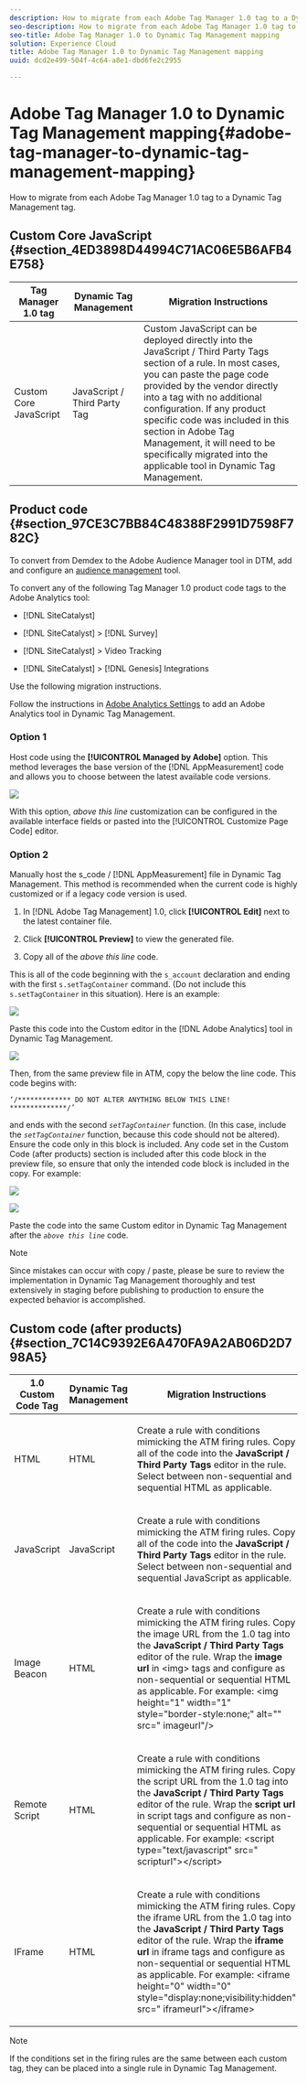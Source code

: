 ```yaml
---
description: How to migrate from each Adobe Tag Manager 1.0 tag to a Dynamic Tag Management tag.
seo-description: How to migrate from each Adobe Tag Manager 1.0 tag to a Dynamic Tag Management tag.
seo-title: Adobe Tag Manager 1.0 to Dynamic Tag Management mapping
solution: Experience Cloud
title: Adobe Tag Manager 1.0 to Dynamic Tag Management mapping
uuid: dcd2e499-504f-4c64-a8e1-dbd6fe2c2955

---
```


# Adobe Tag Manager 1.0 to Dynamic Tag Management mapping{#adobe-tag-manager-to-dynamic-tag-management-mapping}

How to migrate from each Adobe Tag Manager 1.0 tag to a Dynamic Tag Management tag.

## Custom Core JavaScript {#section_4ED3898D44994C71AC06E5B6AFB4E758}

|Tag Manager 1.0 tag|Dynamic Tag Management|Migration Instructions|
|---|---|---|
|Custom Core JavaScript|JavaScript / Third Party Tag|Custom JavaScript can be deployed directly into the JavaScript / Third Party Tags section of a rule. In most cases, you can paste the page code provided by the vendor directly into a tag with no additional configuration. If any product specific code was included in this section in Adobe Tag Management, it will need to be specifically migrated into the applicable tool in Dynamic Tag Management.|

## Product code {#section_97CE3C7BB84C48388F2991D7598F782C}

To convert from Demdex to the Adobe Audience Manager tool in DTM, add and configure an [audience management](../tools-reference/audiencemgmt.md#concept_F9887945039A473A9B2C6B16CBA5D822) tool.

To convert any of the following Tag Manager 1.0 product code tags to the Adobe Analytics tool:

* [!DNL SiteCatalyst] 
* [!DNL SiteCatalyst] > [!DNL Survey] 

* [!DNL SiteCatalyst] > Video Tracking 
* [!DNL SiteCatalyst] > [!DNL Genesis] Integrations

Use the following migration instructions.

Follow the instructions in [Adobe Analytics Settings](../tools-reference/analytics-dtm.md#concept_FBA6679A0B79490F8296437F11E5E4F8) to add an Adobe Analytics tool in Dynamic Tag Management.

### Option 1

Host code using the **[!UICONTROL Managed by Adobe]** option. This method leverages the base version of the [!DNL AppMeasurement] code and allows you to choose between the latest available code versions.

![](assets/library_mgmt_atm1.png)

With this option, *above this line* customization can be configured in the available interface fields or pasted into the [!UICONTROL Customize Page Code] editor.

### Option 2

Manually host the s_code / [!DNL AppMeasurement] file in Dynamic Tag Management. This method is recommended when the current code is highly customized or if a legacy code version is used.

1. In [!DNL Adobe Tag Management] 1.0, click **[!UICONTROL Edit]** next to the latest container file. 

1. Click **[!UICONTROL Preview]** to view the generated file. 
1. Copy all of the *above this line* code.

This is all of the code beginning with the `s_account` declaration and ending with the first `s.setTagContainer` command. (Do not include this `s.setTagContainer` in this situation). Here is an example:

![](assets/prev_generated_code.png)

Paste this code into the Custom editor in the [!DNL Adobe Analytics] tool in Dynamic Tag Management.

![](assets/library_mgmt_custom.png)

Then, from the same preview file in ATM, copy the below the line code. This code begins with:

```
‘/************* DO NOT ALTER ANYTHING BELOW THIS LINE! **************/’
```

and ends with the second *`setTagContainer`* function. (In this case, include the *`setTagContainer`* function, because this code should not be altered). Ensure the code only in this block is included. Any code set in the Custom Code (after products) section is included after this code block in the preview file, so ensure that only the intended code block is included in the copy. For example:

![](assets/prev_generated_code2.png)

![](assets/prev_generated_code3.png)

Paste the code into the same Custom editor in Dynamic Tag Management after the *`above this line`* code.

>[!NOTE]
>
>Since mistakes can occur with copy / paste, please be sure to review the implementation in Dynamic Tag Management thoroughly and test extensively in staging before publishing to production to ensure the expected behavior is accomplished.

## Custom code (after products) {#section_7C14C9392E6A470FA9A2AB06D2D798A5}

<table id="table_EAF79577BEE441E7AB27301BB7B05A80"> 
 <thead> 
  <tr> 
   <th colname="col1" class="entry"> 1.0 Custom Code Tag </th> 
   <th colname="col2" class="entry"> Dynamic Tag Management </th> 
   <th colname="col3" class="entry"> Migration Instructions </th> 
  </tr> 
 </thead>
 <tbody> 
  <tr> 
   <td colname="col1"> <p>HTML </p> </td> 
   <td colname="col2"> <p>HTML </p> </td> 
   <td colname="col3"> <p> Create a rule with conditions mimicking the ATM firing rules. Copy all of the code into the <b>JavaScript / Third Party Tags</b> editor in the rule. Select between non-sequential and sequential HTML as applicable. </p> </td> 
  </tr> 
  <tr> 
   <td colname="col1"> <p>JavaScript </p> </td> 
   <td colname="col2"> <p>JavaScript </p> </td> 
   <td colname="col3"> <p> Create a rule with conditions mimicking the ATM firing rules. Copy all of the code into the <b>JavaScript / Third Party Tags</b> editor in the rule. Select between non-sequential and sequential JavaScript as applicable. </p> </td> 
  </tr> 
  <tr> 
   <td colname="col1"> <p> Image Beacon </p> </td> 
   <td colname="col2"> <p>HTML </p> </td> 
   <td colname="col3"> <p> Create a rule with conditions mimicking the ATM firing rules. Copy the image URL from the 1.0 tag into the <b>JavaScript / Third Party Tags</b> editor of the rule. Wrap the <b>image url</b> in &lt;img&gt; tags and configure as non-sequential or sequential HTML as applicable. For example: <span class="codeph"> &lt;img height="1" width="1" style="border-style:none;" alt="" src=" imageurl"/&gt; </span> </p> </td> 
  </tr> 
  <tr> 
   <td colname="col1"> <p>Remote Script </p> </td> 
   <td colname="col2"> <p>HTML </p> </td> 
   <td colname="col3"> <p> Create a rule with conditions mimicking the ATM firing rules. Copy the script URL from the 1.0 tag into the <b>JavaScript / Third Party Tags</b> editor of the rule. Wrap the <b>script url</b> in script tags and configure as non-sequential or sequential HTML as applicable. For example: <span class="codeph"> &lt;script type="text/javascript" src=" scripturl"&gt;&lt;/script&gt; </span> </p> </td> 
  </tr> 
  <tr> 
   <td colname="col1"> <p>IFrame </p> </td> 
   <td colname="col2"> <p>HTML </p> </td> 
   <td colname="col3"> <p> Create a rule with conditions mimicking the ATM firing rules. Copy the iframe URL from the 1.0 tag into the <b>JavaScript / Third Party Tags</b> editor of the rule. Wrap the <b>iframe url</b> in iframe tags and configure as non-sequential or sequential HTML as applicable. For example: <span class="codeph"> &lt;iframe height="0" width="0" style="display:none;visibility:hidden" src=" iframeurl"&gt;&lt;/iframe&gt; </span> </p> </td> 
  </tr> 
 </tbody> 
</table>

>[!NOTE]
>
>If the conditions set in the firing rules are the same between each custom tag, they can be placed into a single rule in Dynamic Tag Management.

